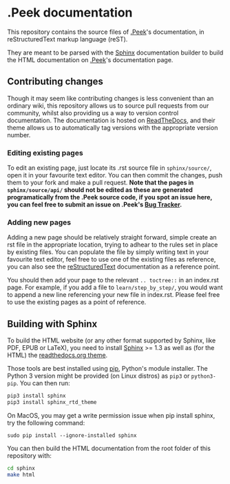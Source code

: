 # .Peek documentation

This repository contains the source files of [.Peek](http://dotpeek-documentation.readthedocs.io/en/stable/)'s documentation,  in reStructuredText markup language (reST).

They are meant to be parsed with the [Sphinx](http://sphinx-doc.org/) documentation builder to build the HTML documentation on [.Peek](http://dotpeek-documentation.readthedocs.io/en/stable/)'s documentation page.

## Contributing changes

Though it may seem like contributing changes is less convenient than an ordinary wiki, this repository allows us to source pull requests from our community, whilst also providing us a way to version control documentation. The documentation is hosted on [ReadTheDocs](https://readthedocs.org/), and their theme allows us to automatically tag versions with the appropriate version number.

### Editing existing pages

To edit an existing page, just locate its .rst source file in `sphinx/source/`, open it in your favourite text editor. You can then commit the changes, push them to your fork and make a pull request. **Note that the pages in `sphinx/source/api/` should not be edited as these are generated programatically from the .Peek source code, if you spot an issue here, you can feel free to submit an issue on .Peek's [Bug Tracker](https://wellfired.myjetbrains.com/youtrack/issues/DPeek).**

### Adding new pages

Adding a new page should be relatively straight forward, simple create an rst file in the appropriate location, trying to adhear to the rules set in place by existing files. You can populate the file by simply writing text in your favourite text editor, feel free to use one of the existing files as reference, you can also see the [reStructuredText](http://docutils.sourceforge.net/rst.html) documentation as a reference point.

You should then add your page to the relevant `.. toctree::` in an index.rst page. For example, if you add a file to `learn/step_by_step/`, you would want to append a new line referencing your new file in index.rst. Please feel free to use the existing pages as a point of reference.

## Building with Sphinx

To build the HTML website (or any other format supported by Sphinx, like PDF, EPUB or LaTeX), you need to install [Sphinx](http://sphinx-doc.org/) >= 1.3 as well as (for the HTML) the [readthedocs.org theme](https://github.com/snide/sphinx_rtd_theme).

Those tools are best installed using [pip](https://pip.pypa.io), Python's module installer. The Python 3 version might be provided (on Linux distros) as `pip3` or `python3-pip`. You can then run:

```sh
pip3 install sphinx
pip3 install sphinx_rtd_theme
```

On MacOS, you may get a write permission issue when pip install sphinx, try the following command:

```
sudo pip install --ignore-installed sphinx
```

You can then build the HTML documentation from the root folder of this repository with:

```sh
cd sphinx
make html
```